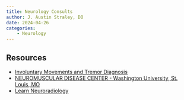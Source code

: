 ```yaml
---
title: Neurology Consults
author: J. Austin Straley, DO
date: 2024-04-26
categories: 
    - Neurology
---
```


## Resources

* [Involuntary Movements and Tremor Diagnosis][1]
* [NEUROMUSCULAR DISEASE CENTER - Washington University, St. Louis, MO][2]
* [Learn Neuroradiology][3]

[1]: https://stanfordmedicine25.stanford.edu/the25/involuntary-movements-and-tremors.html?tab=proxy
[2]: https://neuromuscular.wustl.edu/index.html
[3]: https://learnneuroradiology.com/
